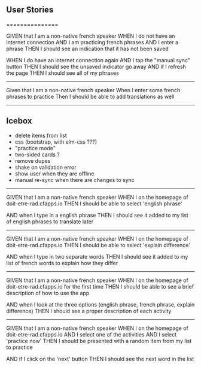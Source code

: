 ## User Stories
===============

GIVEN that I am a non-native french speaker
WHEN I do not have an internet connection
AND I am practicing french phrases
AND I enter a phrase
THEN I should see an indication that it has not been saved

WHEN I do have an internet connection again
AND I tap the "manual sync" button
THEN I should see the unsaved indicator go away
AND if I refresh the page
THEN I should see all of my phrases

-----

Given that I am a non-native french speaker
When I enter some french phrases to practice
Then I should be able to add translations as well

-----

Icebox
------

* delete items from list
* css (bootstrap, with elm-css ???)
* "practice mode"
* two-sided cards ?
* remove dupes
* shake on validation error
* show user when they are offline
* manual re-sync when there are changes to sync

-----

GIVEN that I am a non-native french speaker
WHEN I on the homepage of doit-etre-rad.cfapps.io
THEN I should be able to select 'english phrase'

AND when I type in a english phrase
THEN I should see it added to my list of english phrases to translate later

-----

GIVEN that I am a non-native french speaker
WHEN I on the homepage of doit-etre-rad.cfapps.io
THEN I should be able to select 'explain difference'

AND when I type in two separate words
THEN I should see it added to my list of french words to explain how they differ

-----

GIVEN that I am a non-native french speaker
WHEN I on the homepage of doit-etre-rad.cfapps.io for the first time
THEN I should be able to see a brief description of how to use the app

AND when I look at the three options (english phrase, french phrase, explain difference)
THEN I should see a proper description of each activity

-----

GIVEN that I am a non-native french speaker
WHEN I on the homepage of doit-etre-rad.cfapps.io
AND I select one of the activities
AND I select 'practice now'
THEN I should be presented with a random item from my list to practice

AND if I click on the 'next' button
THEN I should see the next word in the list
